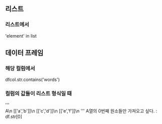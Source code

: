 ## 리스트
### 리스트에서
'element' in list


## 데이터 프레임 
### 해당 컬럼에서
dfcol.str.contains('words')


### 컬럼의 값들이 리스트 형식일 때
'''    
     A\n
[['a','b']]\n
[['c','d']]\n
[['e','f']]\n
'''
A열의 0번째 원소들만 가져오고 싶다. : df.str[0]
